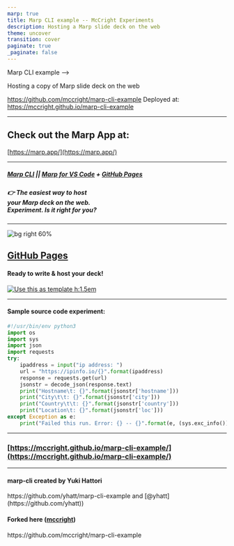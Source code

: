 ```yaml
---
marp: true
title: Marp CLI example -- McCright Experiments
description: Hosting a Marp slide deck on the web
theme: uncover
transition: cover
paginate: true
_paginate: false
---
```


<!-- # ![bg opacity](./assets/gradient.jpg) -->

<!-- <!--fit--> Marp CLI example -->

Hosting a copy of Marp slide deck on the web

https://github.com/mccright/marp-cli-example
Deployed at: 
https://mccright.github.io/marp-cli-example

<!-- <style scoped>a { color: #26c; }</style> -->

<!-- This is presenter note. You can write down notes through HTML comment. -->

---

<!-- ![Marp bg 60%](https://raw.githubusercontent.com/marp-team/marp/master/marp.png) -->  
## Check out the Marp App at:  
[https://marp.app/](https://marp.app/)  

---

<!-- _backgroundColor: "#123" -->
<!-- _color: "#fff" -->

##### <!--fit--> [Marp CLI](https://github.com/marp-team/marp-cli) || [Marp for VS Code](https://marketplace.visualstudio.com/items?itemName=marp-team.marp-vscode) + [GitHub Pages](https://github.com/pages)  

##### <!--fit--> 👉 The easiest way to host<br />your Marp deck on the web.<br />Experiment.  Is it right for you?

---

![bg right 60%](https://icongr.am/octicons/mark-github.svg)

## **[GitHub Pages](https://github.com/pages)**

#### Ready to write & host your deck!

[![Use this as template h:1.5em](https://img.shields.io/badge/-Use%20this%20as%20template-brightgreen?style=for-the-badge&logo=github)](https://github.com/yhatt/marp-cli-example/generate)

---
#### Sample source code experiment:  
```python
#!/usr/bin/env python3
import os
import sys
import json
import requests
try:
    ipaddress = input("ip address: ")
    url = "https://ipinfo.io/{}".format(ipaddress)
    response = requests.get(url)
    jsonstr = decode_json(response.text)
    print("Hostname\t: {}".format(jsonstr['hostname']))
    print("City\t\t: {}".format(jsonstr['city']))
    print("Country\t\t: {}".format(jsonstr['country']))
    print("Location\t: {}".format(jsonstr['loc']))
except Exception as e:
    print("Failed this run. Error: {} -- {}".format(e, (sys.exc_info())))
```
---
<!-- 
![bg right 60%](https://icongr.am/simple/netlify.svg?colored)

## **[Netlify](https://www.netlify.com/)**

#### Ready to write & host your deck!

[![Deploy to Netlify h:1.5em](./assets/netlify-deploy-button.svg)](https://app.netlify.com/start/deploy?repository=https://github.com/yhatt/marp-cli-example)

---

![bg right 60%](https://icongr.am/simple/zeit.svg)

## **[Vercel](https://vercel.com/)**

#### Ready to write & host your deck!

[![Deploy to Vercel h:1.5em](https://vercel.com/button)](https://vercel.com/import/project?template=https://github.com/yhatt/marp-cli-example)  

---
--> 
### <!--fit--> [https://mccright.github.io/marp-cli-example/](https://mccright.github.io/marp-cli-example/)  

---

#### marp-cli created by Yuki Hattori  
<!--fit--> https://github.com/yhatt/marp-cli-example and [@yhatt](https://github.com/yhatt))  
#### Forked here ([mccright](https://github.com/mccright))  
<!--fit--> https://github.com/mccright/marp-cli-example  
